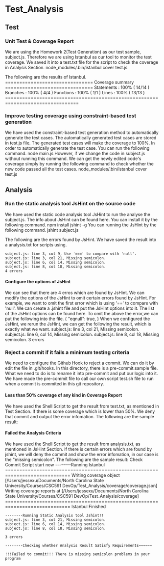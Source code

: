 # Test_Analysis

## Test
### Unit Test & Coverage Report

We are using the Homework 2(Test Generation) as our test sample, subject.js. Therefore we are using Istanbul as our tool to monitor the test coverage.
We saved it into a test.txt file for the script to check the coverage in Analysis Section.
		node_modules/.bin/istanbul cover test.js
		
The following are the results of Istanbul. 
	=============================== Coverage summary ===============================
	Statements   : 100% ( 14/14 )
	Branches     : 100% ( 4/4 )
	Functions    : 100% ( 1/1 )
	Lines        : 100% ( 13/13 )
	================================================================================
	
### Improve testing coverage using constraint-based test generation
We have used the constraint-based test generation method to automatically generate the test cases. The automatically generated test cases are stored in test.js file.
The generated test cases will make the coverage to 100%. In order to automatically generate the test case. You can run the following command.
	node main.js
However, if we change the code in subject.js without running this command. We can get the newly edited code's coverage simply by running the following command to check whether the new code passed all the test cases.
	node_modules/.bin/istanbul cover test.js

## Analysis

### Run the static analysis tool JsHint on the source code 
We have used the static code analysis tool JsHint to run the analyse the subject.js. The info about JsHint can be found here.
You can install it by the following command.
	npm install jshint -g
You can running the JsHint by the following command.
	jshint subject.js
	
The following are the errors found by JsHint. We have saved the result into a analysis.txt for scripts using.

	subject.js: line 3, col 9, Use '===' to compare with 'null'.
	subject.js: line 3, col 21, Missing semicolon.
	subject.js: line 6, col 14, Missing semicolon.
	subject.js: line 8, col 18, Missing semicolon.
	4 errors

#### Configure the options of JsHint
We can see that there are 4 erros which are found by JsHint. We can modify the options of the JsHint to omit certain errors found by JsHint.
For example, we want to omit the first error which is using '==' to compare with 'null'.
We can create a .jshint file and put the JsHint options into it. The list of the JsHint options can be found here. To omit the above the error,we can put the following into the file.
	{
	  "eqnull": true,
	}
When we configured the JsHint, we rerun the JsHint, we can get the following the result, which is exactly what we want.
	subject.js: line 3, col 21, Missing semicolon.
	subject.js: line 6, col 14, Missing semicolon.
	subject.js: line 8, col 18, Missing semicolon.
	3 errors
### Reject a commit if it fails a minimum testing criteria
We need to configure the Github Hook to reject a commit. We can do it by edit the file in .git/hooks. In this directory, there is a pre-commit.sample file. What we need to do is to rename it into pre-commit and put our logic into it. We have made the pre-commit file to call our own script test.sh file to run when a commit is commited in this git repository.
#### Less than 50% coverage of any kind in Coverage Report
We have used the Shell Script to get the result from test.txt, as mentioned in Test Section. If there is some coverage which is lower than 50%. We deny that commit and output the error infomation.
The following are the sample result:

#### Failed the Analysis Criteria 
We have used the Shell Script to get the result from analysis.txt, as mentioned in JsHint Section. If there is certain errors which are found by jshint, we will deny the commit and show the error infomation, in our case is the "missing semicolon".
The following are the sample result:
	Check Commit Script start now
	--------Running Istanbul
	=============================================================================
	Writing coverage object [/Users/jessexu/Documents/North Carolina State University/Courses/CSC591 DevOp/Test_Analysis/coverage/coverage.json]
	Writing coverage reports at [/Users/jessexu/Documents/North Carolina State University/Courses/CSC591 DevOp/Test_Analysis/coverage]
	=============================================================================
	Istanbul Finished

	--------Running Static Analysis tool Jshint!!
	subject.js: line 3, col 21, Missing semicolon.
	subject.js: line 6, col 14, Missing semicolon.
	subject.js: line 8, col 18, Missing semicolon.

	3 errors

	--------Checking whether Analysis Result Satisfy Requirements~~~~~~

	!!!Failed to commit!!! There is missing semicolon problems in your program